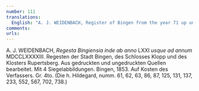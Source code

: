 ```yaml
---
number: 111
translations:
  English: "A. J. WEIDENBACH, Register of Bingen from the year 71 up until the year 1793. Registers of the town of Bingen, the Klopp Castle and the monastery Rupertsberg. Edited from printed and unprinted sources. With an illustration of four seals. Bingen, 1853. At the expense of the author. Gr. 4to. (The holy Hildegard, nos. 61, 62, 63, 86, 87, 125, 131, 137, 233, 552, 567, 702, 738.) [Trans. J. Bock and J. Bain]"
comments:
urls:
---
```


A. J. WEIDENBACH, <em>Regesta Bingiensia inde ab anno</em> LXXI <em>usque ad annum</em> MDCCLXXXXIII. Regesten der Stadt Bingen, des Schlosses Klopp und des Klosters Rupertsberg. Aus gedruckten und ungedruckten Quellen bearbeitet. Mit 4 Siegelabbildungen. Bingen, 1853. Auf Kosten des Verfassers. Gr. 4to. (Die h. Hildegard, numm. 61, 62, 63, 86, 87, 125, 131, 137, 233, 552, 567, 702, 738.)
